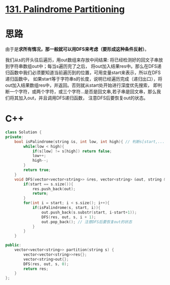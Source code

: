 # [131. Palindrome Partitioning](https://leetcode.com/problems/palindrome-partitioning/)
# 思路
由于是**求所有情况，那一般就可以用DFS来考虑（要形成这种条件反射）**。

我们从s的开头往后遍历，用out数组来存放中间结果: 将已经检测好的回文子串放到字符串数组out中；每当s遍历完了之后，
将out加入结果res中。那么在DFS递归函数中我们必须要知道当前遍历到的位置，可用变量start来表示，所以在DFS递归函数中，
如果start等于字符串s的长度，说明已经遍历完成（递归出口），将out加入结果数组res中，并返回。否则就从start处开始进行深度优先搜索，
即判断一个字符，或两个字符，或三个字符...是否是回文串,若子串是回文串，那么我们将其加入out，并且调用DFS递归函数，
注意DFS后要恢复out的状态。

# C++
``` C++
class Solution {
private:
    bool isPalindrome(string &s, int low, int high){ // 判断s[start,...,end]是否是回文串
        while(low < high){
            if(s[low] != s[high]) return false;
            low++;
            high--;
        }
        return true;
    }
    void DFS(vector<vector<string>> &res, vector<string> &out, string &s, int start){
        if(start == s.size()){
            res.push_back(out);
            return;
        }
        for(int i = start; i < s.size(); i++){
            if(isPalindrome(s, start, i)){
                out.push_back(s.substr(start, i-start+1));
                DFS(res, out, s, i + 1);
                out.pop_back(); // 注意DFS后要恢复out的状态
            }
        }
    }

public:
    vector<vector<string>> partition(string s) {
        vector<vector<string>>res{};
        vector<string>out{};
        DFS(res, out, s, 0);
        return res;
    }
};
```
